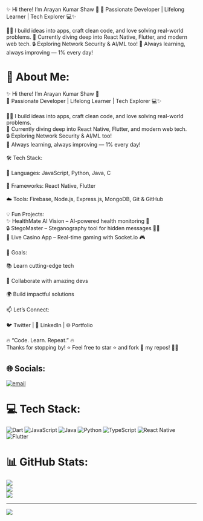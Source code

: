 ✨ Hi there! I’m Arayan Kumar Shaw 👋
🚀 Passionate Developer | Lifelong Learner | Tech Explorer 💻✨

👨‍💻 I build ideas into apps, craft clean code, and love solving real-world problems.
📱 Currently diving deep into React Native, Flutter, and modern web tech.
🔒 Exploring Network Security & AI/ML too!
🌱 Always learning, always improving — 1% every day!


# 💫 About Me:
✨ Hi there! I’m Arayan Kumar Shaw 👋<br>🚀 Passionate Developer | Lifelong Learner | Tech Explorer 💻✨<br><br>👨‍💻 I build ideas into apps, craft clean code, and love solving real-world problems.<br>📱 Currently diving deep into React Native, Flutter, and modern web tech.<br>🔒 Exploring Network Security & AI/ML too!<br>🌱 Always learning, always improving — 1% every day!<br><br>🛠️ Tech Stack:<br><br>🚀 Languages: JavaScript, Python, Java, C<br><br>📱 Frameworks: React Native, Flutter<br><br>☁️ Tools: Firebase, Node.js, Express.js, MongoDB, Git & GitHub<br><br>💡 Fun Projects:<br>✨ HealthMate AI Vision – AI-powered health monitoring 📲<br>🔒 StegoMaster – Steganography tool for hidden messages 🕵️‍♂️<br>💬 Live Casino App – Real-time gaming with Socket.io 🎮<br><br>🎯 Goals:<br><br>📚 Learn cutting-edge tech<br><br>🤝 Collaborate with amazing devs<br><br>🌍 Build impactful solutions<br><br>📫 Let’s Connect:<br><br>🐦 Twitter | 💼 LinkedIn | 🌐 Portfolio<br><br>🔥 “Code. Learn. Repeat.” 🔥<br>Thanks for stopping by! ⭐️ Feel free to star ⭐️ and fork 🍴 my repos! 🚀✨


## 🌐 Socials:
[![email](https://img.shields.io/badge/Email-D14836?logo=gmail&logoColor=white)](mailto:arayan713321@gmail.com) 

# 💻 Tech Stack:
![Dart](https://img.shields.io/badge/dart-%230175C2.svg?style=for-the-badge&logo=dart&logoColor=white) ![JavaScript](https://img.shields.io/badge/javascript-%23323330.svg?style=for-the-badge&logo=javascript&logoColor=%23F7DF1E) ![Java](https://img.shields.io/badge/java-%23ED8B00.svg?style=for-the-badge&logo=openjdk&logoColor=white) ![Python](https://img.shields.io/badge/python-3670A0?style=for-the-badge&logo=python&logoColor=ffdd54) ![TypeScript](https://img.shields.io/badge/typescript-%23007ACC.svg?style=for-the-badge&logo=typescript&logoColor=white) ![React Native](https://img.shields.io/badge/react_native-%2320232a.svg?style=for-the-badge&logo=react&logoColor=%2361DAFB) ![Flutter](https://img.shields.io/badge/Flutter-%2302569B.svg?style=for-the-badge&logo=Flutter&logoColor=white)
# 📊 GitHub Stats:
![](https://github-readme-stats.vercel.app/api?username=Arayan713321&theme=dark&hide_border=false&include_all_commits=false&count_private=false)<br/>
![](https://nirzak-streak-stats.vercel.app/?user=Arayan713321&theme=dark&hide_border=false)<br/>
![](https://github-readme-stats.vercel.app/api/top-langs/?username=Arayan713321&theme=dark&hide_border=false&include_all_commits=false&count_private=false&layout=compact)

---
[![](https://visitcount.itsvg.in/api?id=Arayan713321&icon=0&color=0)](https://visitcount.itsvg.in)

<!-- Proudly created with GPRM ( https://gprm.itsvg.in ) -->
